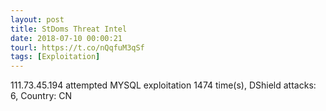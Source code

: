 ```yaml
---
layout: post
title: StDoms Threat Intel
date: 2018-07-10 00:00:21
tourl: https://t.co/nQqfuM3qSf
tags: [Exploitation]
---
```

111.73.45.194 attempted MYSQL exploitation 1474 time(s), DShield attacks: 6, Country: CN